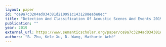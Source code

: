 ```yaml
---
layout: paper
id: "ce9a7c3204ad034381d210991c1431288eabe8ec"
title: "Detection And Classification Of Acoustic Scenes And Events 2019 Challenge Multi-Label Audio Tagging With Noisy Labels And Variable Length Technical Report"
publication: ""
year: 2019
external_url: https://www.semanticscholar.org/paper/ce9a7c3204ad034381d210991c1431288eabe8ec
authors: "B. Zhu, Kele Xu, D. Wang, Mathurin Aché"
---
```

